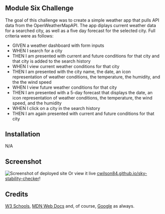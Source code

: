 # <Sky Stability Checker>

## Module Six Challenge

The goal of this challenge was to create a simple weather app that pulls API data from the OpenWeatherMapAPI. The app diplays current weather data for a searched city, as well as a five day forecast for the selected city. Full criteria were as follows:

- GIVEN a weather dashboard with form inputs
- WHEN I search for a city
- THEN I am presented with current and future conditions for that city and that city is added to the search history
- WHEN I view current weather conditions for that city
- THEN I am presented with the city name, the date, an icon representation of weather conditions, the temperature, the humidity, and the the wind speed
- WHEN I view future weather conditions for that city
- THEN I am presented with a 5-day forecast that displays the date, an icon representation of weather conditions, the temperature, the wind speed, and the humidity
- WHEN I click on a city in the search history
- THEN I am again presented with current and future conditions for that city  

## Installation

N/A

## Screenshot

![Screenshot of deployed site](/Develop/Screenshot-taskmaster-planbook.png?raw=true "Site Screenshot")
Or view it live [cwilson84.github.io/sky-stability-checker](https://cwilson84.github.io/sky-stability-checker/)!

## Credits

[W3 Schools](https://www.w3schools.com), [MDN Web Docs](https://developer.mozilla.org) and, of course, [Google](https://www.google.com) as always. 

